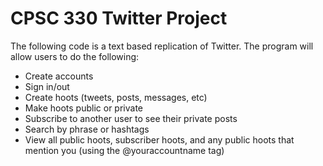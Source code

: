 CPSC 330 Twitter Project
=======


The following code is a text based replication of Twitter. The program will allow users to do the following:
- Create accounts
- Sign in/out
- Create hoots (tweets, posts, messages, etc)
- Make hoots public or private
- Subscribe to another user to see their private posts
- Search by phrase or hashtags
- View all public hoots, subscriber hoots, and any public hoots that mention you (using the @youraccountname tag)
